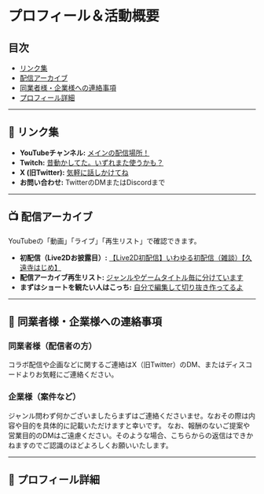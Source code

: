 # プロフィール＆活動概要

## 目次
- [リンク集](#リンク集)
- [配信アーカイブ](#配信アーカイブ)
- [同業者様・企業様への連絡事項](#同業者様企業様への連絡事項)
- [プロフィール詳細](#プロフィール詳細)

---

## 🔗 リンク集
*   **YouTubeチャンネル:** [メインの配信場所！](https://www.youtube.com/@start9onji)
*   **Twitch:** [昔動かしてた。いずれまた使うかも？ ](https://www.twitch.tv/9onjistart)
*   **X (旧Twitter):** [気軽に話しかけてね](https://x.com/9onjistart)
*   **お問い合わせ:** TwitterのDMまたはDiscordまで

---

## 📺 配信アーカイブ

YouTubeの「動画」「ライブ」「再生リスト」で確認できます。

*   **初配信（Live2Dお披露目）:** [【Live2D初配信】いわゆる初配信（雑談）【久遠寺はじめ】](https://www.youtube.com/watch?v=nlIcw-IOeRs)
*   **配信アーカイブ再生リスト:** [ジャンルやゲームタイトル毎に分けています](https://www.youtube.com/@start9onji/playlists)
*   **まずはショートを観たい人はこっち:** [自分で編集して切り抜き作ってるよ](https://www.youtube.com/@start9onji/shorts)

---

## 🤝 同業者様・企業様への連絡事項

### 同業者様（配信者の方）
コラボ配信や企画などに関するご連絡はX（旧Twitter）のDM、またはディスコードよりお気軽にご連絡ください。

### 企業様（案件など）
ジャンル問わず何かございましたらまずはご連絡くださいませ。なおその際は内容や目的を具体的に記載いただけますと幸いです。
なお、報酬のないご提案や営業目的のDMはご遠慮ください。そのような場合、こちらからの返信はできかねますのでご認識のほどよろしくお願いいたします。

---

## 👤 プロフィール詳細

<!-- ここに以前作成したプロフィールの詳細を記述してください -->
